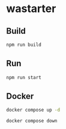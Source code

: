 # wastarter

## Build

```sh
npm run build
```

## Run

```sh
npm run start
```

## Docker

```sh
docker compose up -d
```

```sh
docker compose down
```
